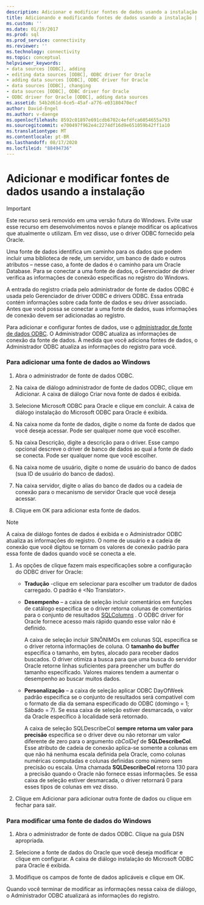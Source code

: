 ```yaml
---
description: Adicionar e modificar fontes de dados usando a instalação
title: Adicionando e modificando fontes de dados usando a instalação | Microsoft Docs
ms.custom: ''
ms.date: 01/19/2017
ms.prod: sql
ms.prod_service: connectivity
ms.reviewer: ''
ms.technology: connectivity
ms.topic: conceptual
helpviewer_keywords:
- data sources [ODBC], adding
- editing data sources [ODBC], ODBC driver for Oracle
- adding data sources [ODBC], ODBC driver for Oracle
- data sources [ODBC], changing
- data sources [ODBC], ODBC driver for Oracle
- ODBC driver for Oracle [ODBC], adding data sources
ms.assetid: 54b2d61d-6ce5-45af-a776-e03180470ecf
author: David-Engel
ms.author: v-daenge
ms.openlocfilehash: 8592c01897e691cdb6702c4efdfca6054655a793
ms.sourcegitcommit: e700497f962e4c2274df16d9e651059b42ff1a10
ms.translationtype: MT
ms.contentlocale: pt-BR
ms.lasthandoff: 08/17/2020
ms.locfileid: "88494736"
---
```

# <a name="adding-and-modifying-data-sources-using-setup"></a>Adicionar e modificar fontes de dados usando a instalação
> [!IMPORTANT]  
>  Este recurso será removido em uma versão futura do Windows. Evite usar esse recurso em desenvolvimentos novos e planeje modificar os aplicativos que atualmente o utilizam. Em vez disso, use o driver ODBC fornecido pela Oracle.  
  
 Uma fonte de dados identifica um caminho para os dados que podem incluir uma biblioteca de rede, um servidor, um banco de dado e outros atributos – nesse caso, a fonte de dados é o caminho para um Oracle Database. Para se conectar a uma fonte de dados, o Gerenciador de driver verifica as informações de conexão específicas no registro do Windows.  
  
 A entrada do registro criada pelo administrador de fonte de dados ODBC é usada pelo Gerenciador de driver ODBC e drivers ODBC. Essa entrada contém informações sobre cada fonte de dados e seu driver associado. Antes que você possa se conectar a uma fonte de dados, suas informações de conexão devem ser adicionadas ao registro.  
  
 Para adicionar e configurar fontes de dados, use o [administrador de fonte de dados ODBC](../../odbc/admin/odbc-data-source-administrator.md). O Administrador ODBC atualiza as informações de conexão da fonte de dados. À medida que você adiciona fontes de dados, o Administrador ODBC atualiza as informações do registro para você.  
  
### <a name="to-add-a-data-source-for-windows"></a>Para adicionar uma fonte de dados ao Windows  
  
1.  Abra o administrador de fonte de dados ODBC.  
  
2.  Na caixa de diálogo administrador de fonte de dados ODBC, clique em Adicionar. A caixa de diálogo Criar nova fonte de dados é exibida.  
  
3.  Selecione Microsoft ODBC para Oracle e clique em concluir. A caixa de diálogo instalação do Microsoft ODBC para Oracle é exibida.  
  
4.  Na caixa nome da fonte de dados, digite o nome da fonte de dados que você deseja acessar. Pode ser qualquer nome que você escolher.  
  
5.  Na caixa Descrição, digite a descrição para o driver. Esse campo opcional descreve o driver de banco de dados ao qual a fonte de dado se conecta. Pode ser qualquer nome que você escolher.  
  
6.  Na caixa nome de usuário, digite o nome de usuário do banco de dados (sua ID de usuário do banco de dados).  
  
7.  Na caixa servidor, digite o alias do banco de dados ou a cadeia de conexão para o mecanismo de servidor Oracle que você deseja acessar.  
  
8.  Clique em OK para adicionar esta fonte de dados.  
  
> [!NOTE]  
>  A caixa de diálogo fontes de dados é exibida e o Administrador ODBC atualiza as informações do registro. O nome de usuário e a cadeia de conexão que você digitou se tornam os valores de conexão padrão para essa fonte de dados quando você se conecta a ele.  
  
1.  As opções de clique fazem mais especificações sobre a configuração do ODBC driver for Oracle:  
  
    -   **Tradução** -clique em selecionar para escolher um tradutor de dados carregado. O padrão é \<No Translator>.  
  
    -   **Desempenho** – a caixa de seleção incluir comentários em funções de catálogo especifica se o driver retorna colunas de comentários para o conjunto de resultados [SQLColumns](../../odbc/microsoft/level-1-api-functions-odbc-driver-for-oracle.md) . O ODBC driver for Oracle fornece acesso mais rápido quando esse valor não é definido.  
  
         A caixa de seleção incluir SINÔNIMOs em colunas SQL especifica se o driver retorna informações de coluna. O **tamanho do buffer** especifica o tamanho, em bytes, alocado para receber dados buscados. O driver otimiza a busca para que uma busca do servidor Oracle retorne linhas suficientes para preencher um buffer do tamanho especificado. Valores maiores tendem a aumentar o desempenho ao buscar muitos dados.  
  
    -   **Personalização** – a caixa de seleção aplicar ODBC DayOfWeek padrão especifica se o conjunto de resultados será compatível com o formato de dia da semana especificado do ODBC (domingo = 1; Sábado = 7). Se essa caixa de seleção estiver desmarcada, o valor da Oracle específico à localidade será retornado.  
  
         A caixa de seleção SQLDescribeCol **sempre retorna um valor para precisão** especifica se o driver deve ou não retornar um valor diferente de zero para o argumento *cbColDef* de **SQLDescribeCol**. Esse atributo de cadeia de conexão aplica-se somente a colunas em que não há nenhuma escala definida pela Oracle, como colunas numéricas computadas e colunas definidas como número sem precisão ou escala. Uma chamada **SQLDescribeCol** retorna 130 para a precisão quando o Oracle não fornece essas informações. Se essa caixa de seleção estiver desmarcada, o driver retornará 0 para esses tipos de colunas em vez disso.  
  
2.  Clique em Adicionar para adicionar outra fonte de dados ou clique em fechar para sair.  
  
### <a name="to-modify-a-data-source-for-windows"></a>Para modificar uma fonte de dados do Windows  
  
1.  Abra o administrador de fonte de dados ODBC. Clique na guia DSN apropriada.  
  
2.  Selecione a fonte de dados do Oracle que você deseja modificar e clique em configurar. A caixa de diálogo instalação do Microsoft ODBC para Oracle é exibida.  
  
3.  Modifique os campos de fonte de dados aplicáveis e clique em OK.  
  
 Quando você terminar de modificar as informações nessa caixa de diálogo, o Administrador ODBC atualizará as informações do registro.
